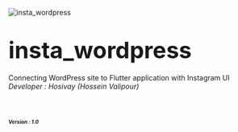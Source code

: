 ![insta_wordpress]([https://s8.uupload.ir/files/appleshop_57g7.jpg](https://s8.uupload.ir/files/photo_2023-07-16_06-32-37_dpbf.jpg))

# **<span style="font-size:45px;">insta_wordpress</span>** <br/>
Connecting WordPress site to Flutter application with Instagram UI  <br/>
 <em> Developer : Hosivay (Hossein Valipour) <em/>
 # <em><span style="font-size:10px;">Version : 1.0 </span><em/><br/>


